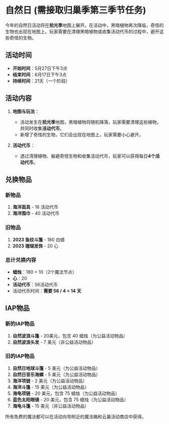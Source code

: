 # 自然日 (需接取归巢季第三季节任务)

今年的自然日活动将在**拾光季**地图上展开。在活动中，黑暗植物再次降临，奇怪的生物也出现在地图上。玩家需要在清理黑暗植物或收集活动代币的过程中，避开这些奇怪的生物。

## 活动时间
- **开始时间**：5月27日下午3点
- **结束时间**：6月17日下午3点
- **持续时间**：21天（一个阶段）

## 活动内容
1. **地图与玩法**：
   - 活动发生在**拾光季**地图，黑暗植物将随机降落，玩家需要清理这些植物，并同时收集**活动代币**。
   - 新增了奇怪的生物，它们会出现在地图上，玩家需要小心避开。
   
2. **活动代币**：
   - 透过清理植物、躲避奇怪生物和收集活动代币，玩家可以获得每日**4个活动代币**。

## 兑换物品

### 新物品
1. **海洋面具** - 16 活动代币
2. **海洋围巾** - 40 活动代币

### 旧物品
1. **2023 鱼纹斗篷** - 180 白蜡
2. **2023 珊瑚发饰** - 20 心

### 总计兑换内容
- **蜡烛**：180 + 10（2个魔法节点）
- **心**：20
- **活动代币**：56活动代币
- 活动代币时间：**需要 56 / 4 = 14 天**

## IAP物品

### 新的IAP物品
1. **自然波浪斗篷** - 20美元，包含 40 蜡烛（为公益活动物品）
2. **自然波浪头发** - 7 美元（非公益活动物品）

### 旧的IAP物品
1. **自然日地球斗篷** - 5 美元（为公益活动物品）
2. **自然日音乐海螺** - 5 美元（为公益活动物品）
3. **海洋项链** - 2 美元（为公益活动物品）
4. **海洋斗篷** - 15 美元（为公益活动物品）
5. **海龟项链** - 20 美元，包含 75 蜡烛（为公益活动物品）
6. **蓝色太阳眼镜** - 20 美元，包含 75 蜡烛（为公益活动物品）
7. **海龟斗篷** - 15 美元（非公益活动物品）

所有免费的魔法都可以在活动向导附近的魔法箱和云巢活动商店中获得。